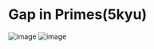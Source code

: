 # Gap in Primes(5kyu)

![image](https://user-images.githubusercontent.com/102251036/174437858-8383bec5-4b24-4b3b-bb4a-770245fac229.png)
![image](https://user-images.githubusercontent.com/102251036/174437876-1a2ec694-11cb-4555-b9aa-c66f4d5a899c.png)
